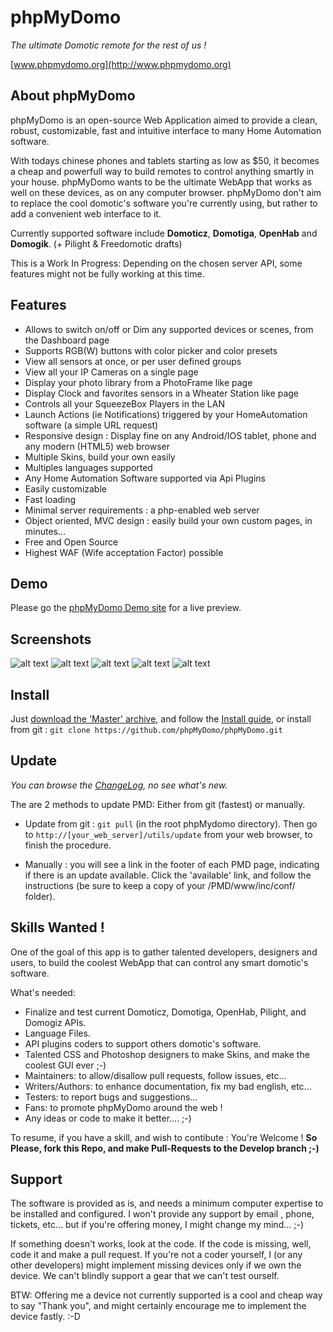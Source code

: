 # phpMyDomo
_The ultimate Domotic remote for the rest of us !_  

[www.phpmydomo.org](http://www.phpmydomo.org)


## About phpMyDomo

phpMyDomo is an open-source Web Application aimed to provide a clean, robust, customizable, fast and intuitive interface to many Home Automation software.

With todays chinese phones and tablets starting as low as $50, it becomes a cheap and powerfull way to build remotes to control anything smartly in your house. phpMyDomo wants to be the ultimate WebApp that works as well on these devices, as on any computer browser.
phpMyDomo don't aim to replace the cool domotic's software you're currently using, but rather to add a convenient web interface to it.

Currently supported software include __Domoticz__, __Domotiga__, __OpenHab__ and __Domogik__. (+ Pilight & Freedomotic drafts)

This is a Work In Progress: Depending on the chosen server API, some features might not be fully working at this time.

## Features

- Allows to switch on/off or Dim any supported devices or scenes, from the Dashboard page
- Supports RGB(W) buttons with color picker and color presets
- View all sensors at once, or per user defined groups
- View all your IP Cameras on a single page
- Display your photo library from a PhotoFrame like page
- Display Clock and favorites sensors in a Wheater Station like page
- Controls all your SqueezeBox Players in the LAN
- Launch Actions (ie Notifications) triggered by your HomeAutomation software (a simple URL request)
- Responsive design : Display fine on any Android/IOS tablet, phone and any modern (HTML5) web browser
- Multiple Skins, build your own easily
- Multiples languages supported
- Any Home Automation Software supported via Api Plugins
- Easily customizable
- Fast loading
- Minimal server requirements : a php-enabled web server
- Object oriented, MVC design : easily build your own custom pages, in minutes...
- Free and Open Source
- Highest WAF (Wife acceptation Factor) possible

## Demo

Please go the [phpMyDomo Demo site](http://www.phpmydomo.org/demo/www) for a live preview.


## Screenshots

![alt text](www/inc/doc/screenshots/01.png?raw=true "Main page (Default Skin)")
![alt text](www/inc/doc/screenshots/02.png?raw=true "Main page on phone (Metal Skin)")
![alt text](www/inc/doc/screenshots/03.png?raw=true "Main page (Black Skin)")
![alt text](www/inc/doc/screenshots/04.png?raw=true "Devices List (Black Skin)")
![alt text](www/inc/doc/screenshots/05.png?raw=true "Squeezebox Player (Black Skin)")


## Install

Just [download the 'Master' archive](https://github.com/phpMyDomo/phpMyDomo/archive/master.zip), and follow the [Install guide](www/inc/doc/INSTALL.md), or
install from git : `git clone https://github.com/phpMyDomo/phpMyDomo.git`


## Update

*You can browse the [ChangeLog](www/inc/doc/changelog.md), no see what's new.*

The are 2 methods to update PMD: Either from git (fastest) or manually.

- Update from git : `git pull` (in the root phpMydomo directory). Then go to `http://[your_web_server]/utils/update` from your web browser, to finish the procedure.

- Manually : you will see a link in the footer of each PMD page, indicating if there is an update available.
Click the 'available' link, and follow the instructions (be sure to keep a copy of your /PMD/www/inc/conf/ folder).


## Skills Wanted !

One of the goal of this app is to gather talented developers, designers and users, to build the coolest WebApp that can control any smart domotic's software.

What's needed:

- Finalize and test current Domoticz, Domotiga, OpenHab, Pilight, and Domogiz APIs.
- Language Files.
- API plugins coders to support others domotic's software.
- Talented CSS and Photoshop designers to make Skins, and make the coolest GUI ever ;-)
- Maintainers: to allow/disallow pull requests, follow issues, etc...
- Writers/Authors: to enhance documentation, fix my bad english, etc...
- Testers: to report bugs and suggestions...
- Fans: to promote phpMyDomo around the web !
- Any ideas or code to make it better.... ;-)

To resume, if you have a skill, and wish to contibute : You're Welcome !
__So Please, fork this Repo, and make Pull-Requests to the Develop branch ;-)__


## Support

The software is provided as is, and needs a minimum computer expertise to be installed and configured. I won't provide any support by email , phone, tickets, etc...  but if you're offering money, I might change my mind... ;-)

If something doesn't works, look at the code. If the code is missing, well, code it and make a pull request. If you're not a coder yourself, I (or any other developers)  might implement missing devices only if we own the device. We can't blindly support a gear that we can't test ourself.

BTW: Offering me a device not currently supported is a cool and cheap way to say "Thank you", and might certainly encourage me to implement the device fastly. :-D
